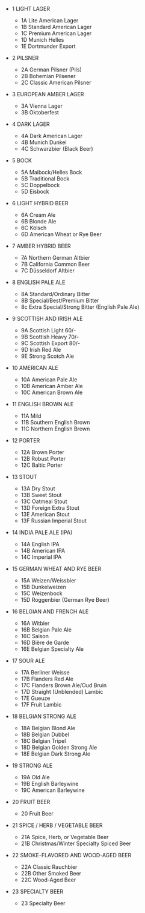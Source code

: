 * 1 LIGHT LAGER
  * 1A Lite American Lager
  * 1B Standard American Lager
  * 1C Premium American Lager
  * 1D Munich Helles
  * 1E Dortmunder Export

* 2 PILSNER
  * 2A German Pilsner (Pils)
  * 2B Bohemian Pilsener
  * 2C Classic American Pilsner

* 3 EUROPEAN AMBER LAGER
  * 3A Vienna Lager
  * 3B Oktoberfest

* 4 DARK LAGER
  * 4A Dark American Lager
  * 4B Munich Dunkel
  * 4C Schwarzbier (Black Beer)

* 5 BOCK
  * 5A Maibock/Helles Bock
  * 5B Traditional Bock
  * 5C Doppelbock
  * 5D Eisbock

* 6 LIGHT HYBRID BEER
  * 6A Cream Ale
  * 6B Blonde Ale
  * 6C Kölsch
  * 6D American Wheat or Rye Beer

* 7 AMBER HYBRID BEER
  * 7A Northern German Altbier
  * 7B California Common Beer
  * 7C Düsseldorf Altbier

* 8 ENGLISH PALE ALE
  * 8A Standard/Ordinary Bitter
  * 8B Special/Best/Premium Bitter
  * 8c Extra Special/Strong Bitter (English Pale Ale)

* 9 SCOTTISH AND IRISH ALE
  * 9A Scottish Light 60/-
  * 9B Scottish Heavy 70/-
  * 9C Scottish Export 80/-
  * 9D Irish Red Ale
  * 9E Strong Scotch Ale

* 10 AMERICAN ALE
  * 10A American Pale Ale
  * 10B American Amber Ale
  * 10C American Brown Ale

* 11 ENGLISH BROWN ALE
  * 11A Mild
  * 11B Southern English Brown
  * 11C Northern English Brown

* 12 PORTER
  * 12A Brown Porter
  * 12B Robust Porter
  * 12C Baltic Porter

* 13 STOUT
  * 13A Dry Stout
  * 13B Sweet Stout
  * 13C Oatmeal Stout
  * 13D Foreign Extra Stout
  * 13E American Stout
  * 13F Russian Imperial Stout

* 14 INDIA PALE ALE (IPA)
  * 14A English IPA
  * 14B American IPA
  * 14C Imperial IPA

* 15 GERMAN WHEAT AND RYE BEER
  * 15A Weizen/Weissbier
  * 15B Dunkelweizen
  * 15C Weizenbock
  * 15D Roggenbier (German Rye Beer)

* 16 BELGIAN AND FRENCH ALE
  * 16A Witbier
  * 16B Belgian Pale Ale
  * 16C Saison
  * 16D Bière de Garde
  * 16E Belgian Specialty Ale

* 17 SOUR ALE
  * 17A Berliner Weisse
  * 17B Flanders Red Ale
  * 17C Flanders Brown Ale/Oud Bruin
  * 17D Straight (Unblended) Lambic
  * 17E Gueuze
  * 17F Fruit Lambic

* 18 BELGIAN STRONG ALE
  * 18A Belgian Blond Ale
  * 18B Belgian Dubbel
  * 18C Belgian Tripel
  * 18D Belgian Golden Strong Ale
  * 18E Belgian Dark Strong Ale

* 19 STRONG ALE
  * 19A Old Ale
  * 19B English Barleywine
  * 19C American Barleywine

* 20 FRUIT BEER
  * 20 Fruit Beer

* 21 SPICE / HERB / VEGETABLE BEER
  * 21A Spice, Herb, or Vegetable Beer
  * 21B Christmas/Winter Specialty Spiced Beer

* 22 SMOKE-FLAVORED AND WOOD-AGED BEER
  * 22A Classic Rauchbier
  * 22B Other Smoked Beer
  * 22C Wood-Aged Beer

* 23 SPECIALTY BEER
  * 23 Specialty Beer
